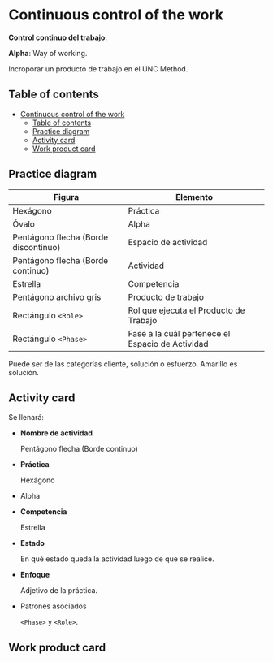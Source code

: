 # Continuous control of the work

**Control continuo del trabajo**.

**Alpha**: Way of working.

Incroporar un producto de trabajo en el UNC Method.

## Table of contents

- [Continuous control of the work](#continuous-control-of-the-work)
  - [Table of contents](#table-of-contents)
  - [Practice diagram](#practice-diagram)
  - [Activity card](#activity-card)
  - [Work product card](#work-product-card)

## Practice diagram

| Figura | Elemento |
| ------ | -------- |
| Hexágono | Práctica |
| Óvalo | Alpha |
| Pentágono flecha (Borde discontinuo) | Espacio de actividad |
| Pentágono flecha (Borde continuo) | Actividad |
| Estrella | Competencia |
| Pentágono archivo gris | Producto de trabajo |
| Rectángulo `<Role>` | Rol que ejecuta el Producto de Trabajo |
| Rectángulo `<Phase>` | Fase a la cuál pertenece el Espacio de Actividad |

Puede ser de las categorías cliente, solución o esfuerzo. Amarillo es solución.

## Activity card

Se llenará:

- **Nombre de actividad**
  
  Pentágono flecha (Borde continuo)

- **Práctica**
  
  Hexágono

- Alpha
  
- **Competencia**
  
  Estrella

- **Estado**
  
  En qué estado queda la actividad luego de que se realice.

- **Enfoque**
  
  Adjetivo de la práctica.

- Patrones asociados
  
  `<Phase>` y `<Role>`.

## Work product card
